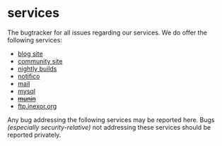 services
========

The bugtracker for all issues regarding our services. We do offer the following services:
 * [blog site](https://inexor.org)
 * [community site](https://community.inexor.org)
 * [nightly builds](http://nightly.inexor.org)
 * [notifico](http://notifico.inexor.org)
 * [mail](https://mail.inexor.org)
 * [mysql](https://mysql.inexor.org)
 * ~~[munin](https://monitor.inexor.org)~~
 * [ftp.inexor.org](ftp://inexor.org:21)

Any bug addressing the following services may be reported here.
Bugs _(especially security-relative)_ not addressing these services should be reported privately.
